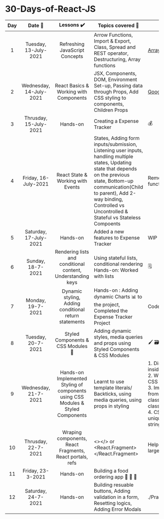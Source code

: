 # 30-Days-of-React-JS

|Day |Date 📅 |Lessons ✔️|Topics covered 📔|Notes Links 🔗|
|:-----:|:-------------------:|:----------------:|--------------------|------------------------------------------------------------|
|1|Tuesday, 13-July-2021 | Refreshing JavaScript Concepts |Arrow Functions, Import & Export, Class, Spread and REST operator, Destructuring, Array functions | [Array Functions](https://developer.mozilla.org/en-US/docs/Web/JavaScript/Reference/Global_Objects/Array), [JavaScript Revision](https://codepen.io/shubsuman/pen/wvdgvrQ)| 
|2|Wednesday, 14-July-2021 | React Basics & Working with Components |JSX, Components, DOM, Environment Set-up, Passing data through Props, Add CSS styling to components, Children Props |[Google Doc](https://docs.google.com/document/d/1O9I7ZyC0i0HUoMJ6HTkeSng_RyBwN4NwBytIrO-5hHE/edit)|
|3|Thrusday, 15-July-2021 | Hands-on |Creating a Expense Tracker| 💰|
|4|Friday, 16-July-2021 |React State & Working with Events|States, Adding form inputs/submission, Listening user inputs, handling multiple states, Updating state that depends on the previous state, Bottom-up communication(Child to parent), Add 2-way binding, Controlled vs Uncontrolled & Stateful vs Stateless Compoents|Remember - Lift state up by passing function as prop.|
|5|Saturday, 17-July-2021|Hands-on |Added a new features to Expense Tracker|WIP - Store the received data|
|6|Sunday, 18-7-2021| Rendering lists and conditional content, Understanding keys| Using stateful lists, conditional rendering <br>Hands-on: Worked with lists| 🗒️
|7|Monday, 19-7-2021|Dynamic styling, Adding conditional return statements| Hands-on : Adding dynamic Charts 📊 to the project, Completed the Expense Tracker Project|Code - [Expense Tracker](./Expense%20Tracker/src/Components)
|8|Tuesday, 20-7-2021|Styled Components & CSS Modules 📁|Adding dynamic styles, media queries and props using Styled Components & CSS Modules| 🖌️ 🗃️|
|9|Wednesday, 21-7-2021|Hands-on Implemented Styling of components using CSS Modules & Styled Components|Learnt to use template literals/ Backticks, using media queries, using props in styling|1. Display dynamic values as $(a+b) inside backticks<br>2. When using CSS Modules, name CSS classes as "Name.modules.css" <br>3. Import the CSS file as 'import styles from example.module.css' & use as className={styles.button} or className={styles['form-control']} <br>4. CSS modules makes every class unique by concatinating a unique string to every property in css file|
|10|Thrusday, 22-7-2021|Wraping components, React Fragments, React portals, refs |<></> or <React.Fragment></React.Fragment>|Helps to avoid having lots of div for larger projects|
|11|Friday, 23-3-2021|Hands-on|Building a food ordering app 🥘 🍕 🍔|
|12|Saturday, 24-7-2021|Hands-on|Building resuable buttons, Adding validation in a form, Resetting logics, Adding Error Modals| ./Practice%20Project/src/Components

